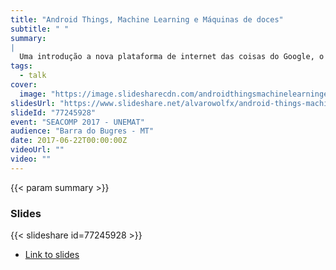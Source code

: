 ```yaml
---
title: "Android Things, Machine Learning e Máquinas de doces"
subtitle: " "
summary:
|
  Uma introdução a nova plataforma de internet das coisas do Google, o Android Things, e como fazer dispositivos mais inteligentes e poderosos com ela, aliado de ferramentas de Machine Learning. O objetivo é cobrir o básico de como começar com a plataforma, passar alguns conceitos de Machine Learning e apresentar alguns projetos que podem ser feito com isso. Em especial será mostrado um projeto de máquina de doces inteligente, que utiliza o poder do Android Things, aliado com APIs de Machine Learning do Google, como a Cloud Vision API e o Tensorflow,  para reconhecer imagens e que dar aos usuários prêmios se eles mostrarem os objetos corretos para a máquina.
tags:
  - talk
cover:
  image: "https://image.slidesharecdn.com/androidthingsmachinelearningemaquinasdedoces-170625174037/95/android-things-machine-learning-e-maquinas-de-doces-1-638.jpg?cb=1498412454"
slidesUrl: "https://www.slideshare.net/alvarowolfx/android-things-machine-learning-e-maquinas-de-doces"
slideId: "77245928"
event: "SEACOMP 2017 - UNEMAT"
audience: "Barra do Bugres - MT"
date: 2017-06-22T00:00:00Z
videoUrl: ""
video: ""
---
```


<!-- truncate -->

{{< param summary >}}
### Slides
{{< slideshare id=77245928 >}}

- [Link to slides](https://www.slideshare.net/alvarowolfx/android-things-machine-learning-e-maquinas-de-doces)
